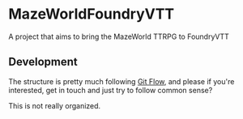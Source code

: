 # MazeWorldFoundryVTT
A project that aims to bring the MazeWorld TTRPG to FoundryVTT

## Development

The structure is pretty much following [Git Flow](https://danielkummer.github.io/git-flow-cheatsheet/), and please if you're interested, get in touch and just try to follow common sense?

This is not really organized.